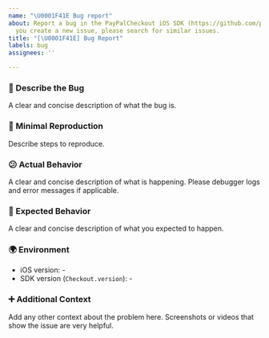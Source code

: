 ```yaml
---
name: "\U0001F41E Bug report"
about: Report a bug in the PayPalCheckout iOS SDK (https://github.com/paypal/paypalcheckout-ios).   Before
  you create a new issue, please search for similar issues.
title: "[\U0001F41E] Bug Report"
labels: bug
assignees: ''

---
```


### 🐞 Describe the Bug
A clear and concise description of what the bug is.

### 🔬 Minimal Reproduction
Describe steps to reproduce. 

### 😕 Actual Behavior
A clear and concise description of what is happening. Please debugger logs and error messages if applicable.

### 🤔 Expected Behavior
A clear and concise description of what you expected to happen.

### 🌍 Environment

- iOS version: -
- SDK version (`Checkout.version`): -

### ➕ Additional Context
Add any other context about the problem here. Screenshots or videos that show the issue are very helpful.

